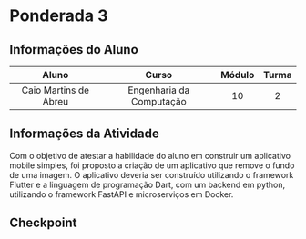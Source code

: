 # Ponderada 3

## Informações do Aluno  
Aluno | Curso | Módulo | Turma
:---: | :---: | :---: | :---:
Caio Martins de Abreu | Engenharia da Computação | 10 | 2

## Informações da Atividade
Com o objetivo de atestar a habilidade do aluno em construir um aplicativo mobile simples, foi proposto a criação de um aplicativo que remove o fundo de uma imagem. O aplicativo deveria ser construído utilizando o framework Flutter e a linguagem de programação Dart, com um backend em python, utilizando o framework FastAPI e microserviços em Docker.

## Checkpoint
